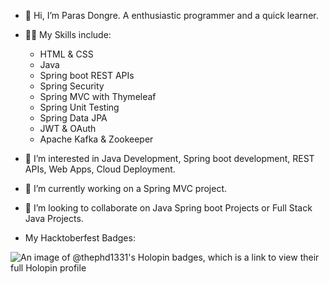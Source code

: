 - 👋 Hi, I’m Paras Dongre. A enthusiastic programmer and a quick learner.
- 👨‍💻 My Skills include: 
  - HTML & CSS
  - Java
  - Spring boot REST APIs
  - Spring Security
  - Spring MVC with Thymeleaf
  - Spring Unit Testing
  - Spring Data JPA
  - JWT & OAuth
  - Apache Kafka & Zookeeper
- 👀 I’m interested in Java Development, Spring boot development, REST APIs, Web Apps, Cloud Deployment.
- 🌱 I’m currently working on a Spring MVC project.
- 💞️ I’m looking to collaborate on Java Spring boot Projects or Full Stack Java Projects.

  

- My Hacktoberfest Badges: 

![An image of @thephd1331's Holopin badges, which is a link to view their full Holopin profile](https://holopin.me/thephd1331)
